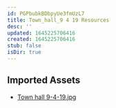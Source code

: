 ```yaml
---
id: PGPbubkBDbpyUe3fmUzL7
title: Town_hall_9 4 19 Resources
desc: ''
updated: 1645225706416
created: 1645225706416
stub: false
isDir: true
---
```

## Imported Assets
- [Town hall 9-4-19.jpg](/assets/town-hall-9-4-19.jpg)
